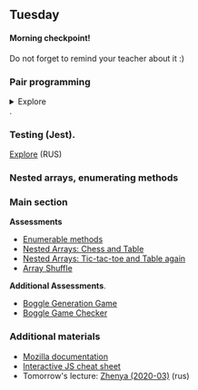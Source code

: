 ## Tuesday

#### Morning checkpoint!

Do not forget to remind your teacher about it :)

### Pair programming
<details>

<summary>
Explore
</summary>

https://habr.com/en/post/151563/  (rus)

**Instruction**.
1. Work in the same repository fork. The partner must be added to the collaborators of the repository.
2. You should change roles on a timer every 30 minutes
Use 1 computer and monitor (the second one should be switched off, otherwise you can distract yourself and start working solo).
3. Agree on lunch time. During this time you should not work alone, but wait for a partner.
4. Swap the Driver and Navigator roles.
5. *At the end of paired programming, give feedback on what is worth improving next time.*

**Benefits of pair programming:**
1. **Sharing the experience:** It often happens that, working in pair, you learn about a couple of new hotkeys or some interesting utilities to speed up your work. In any case, by observing how other students program, you are constantly learning yourself.
2. **Enlarging knowledge about the system:** Constant changing partners for pair programming entails enlarging the knowledge about different parts of the system within the team. This lets you understand how the system develops, improve its design, and helps not to duplicate logic.
3. **Collective ownership of the code:** When everyone participates in writing all parts of the system, there never can appear any case of personal ownership of a class or assembly.
4. **Mentoring:** We all have been beginners in programming. As practice has shown, the easiest infusion into a project comes from pair programming.
5. **More communication:** Communication within the team helps to build trust. Stand-ups and retrospectives can contribute some communication into our daily work, but it can't be compared with the prospects of pair programming.
6. **Coding standards:** Working in pairs, constantly passing the keyboard and swapping pairs, programmers spread the knowledge about the coding standards applied in the project. No longer you'll need to implement some automatic tools to check the code quality.
7. **Improving discipline:** Working in pairs, you tend to demonstrate your interest and skills to the partner. And in this case it's pretty hard to get destructed and switch to social media and funny pictures instead working.
8. **Flow Pairing:** One programmer may ask the other "What are we working on now?" and they both begin to immerse themselves in the task. This approach can lead to flow state pairing, which remarkably increases the productivity.
9. **Fewer interruptions:** As a pair, you have fewer interruptions from some outside factors, since two people's time is more valuable than one person's time, your work becomes twice as valuable.

**Anti-patterns in pair programming**.
1. **Watch the Master:** This happens when there is a developer in the pair who considers (or even is) a guru in his or her field. The less experienced developer's questions about the code generated by Master go unanswered. Master may constantly send his partner to Google to read. The Master doesn't hurry to give the keyboard to his partner, and when the latter gets his hands on it, the Master loses all interest in the process.
2. **Dictator:** One of the developers in the pair always takes a tough ultimatum position on all decisions that relate to current tasks. In such a situation, there can be no question of mutual assistance or learning in pairs.
3. **Go get coffee:** The pair is working at the computer. One of the developers picks up a keyboard and starts writing code. He says to his partner, "While I'm doing this, please, go and get us some coffee." This violates the basic idea of mutual involvement of the both developers into the process.
4. **Silent partners:** Partners don't communicate with each other and don't comment on their actions and decisions as they go along. With no feedback the meaning of the pairing is lost.
5. **Separating tasks at the same table:** Developers stay in pairs, take two computers at the same table (desktop and laptop), and start working in parallel.
6. **Uncomfortable sitting:** The most common cause of fatigue during working in pairs is an uncomfortable position of the keyboard and monitor for whoever is now the "Driver". When the keyboard is passed from one developer to the other, the new Driver does not move to the center of the desk, but bends over to the keyboard, thus making it difficult for him or her to work.
7. **Partner is busy minding his own business:** One partner is moving away from his place of work, checking his email e.t.c. while working in pairs.
8. **Own environment settings:** Every time the control is directed from one partner to the other, the environment is reconfigured: bookmarks, font, etc.
9. **Different style:** Each partner adheres to its own coding standards, which causes heated discussions and terribly formatted code.

</details>.


### Testing (Jest).

[Explore](https://github.com/Elbrus-Bootcamp/manuals/blob/master/jasmine.md) (RUS)

### Nested arrays, enumerating methods
### Main section

**Assessments**
- [Enumerable methods](https://github.com/Elbrus-Bootcamp/core-js-enumerable-methods/tree/master-eng)
- [Nested Arrays: Chess and Table](https://github.com/Elbrus-Bootcamp/core-js-nested-arrays-chess/tree/master-eng)
- [Nested Arrays: Tic-tac-toe and Table again](https://github.com/Elbrus-Bootcamp/core-js-nested-arrays-tic-tac-toe/tree/master-eng)
- [Array Shuffle](https://github.com/Elbrus-Bootcamp/shuffle-challenge/tree/master-eng)


**Additional Assessments**.
- [Boggle Generation Game](https://github.com/Elbrus-Bootcamp/extra-nested-arrays-boggle-1-board-generation/tree/master-eng)
- [Boggle Game Checker](https://github.com/Elbrus-Bootcamp/extra-nested-arrays-boggle-2-word-checker/tree/master-eng)

### Additional materials

- [Mozilla documentation](https://developer.mozilla.org/en/docs/Web/JavaScript)
- [Interactive JS cheat sheet](https://htmlcheatsheet.com/js)
- Tomorrow's lecture: [Zhenya (2020-03)](https://www.youtube.com/watch?v=CuZTWdUnwMw&list=PL8NGcSL3ZP--IPOAADXlCXObb3cbrYioH&index=2) (rus)
